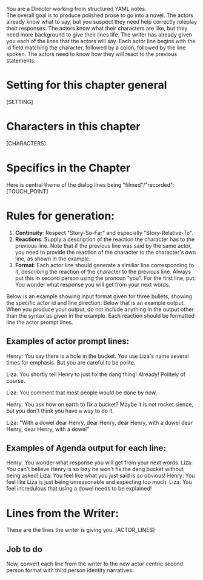 You are a Director working from structured YAML notes.  
The overall goal is to produce polished prose to go into a novel.
The actors already know what to say, but you suspect they need help correctly roleplay their responses.  The actors know what their characters are like, but they need more background to give their lines life.
The writer has already given you each of the lines that the actors will say.  Each actor line begins with the id field matching the character, followed by a colon, followed by the line spoken. The actors need to know how they will react to the previous statements.

# Setting for this chapter general 
[SETTING]

# Characters in this chapter
[CHARACTERS]

# Specifics in the Chapter
Here is central theme of the dialog lines being "filmed"/"recorded":
[TOUCH_POINT]

# Rules for generation:
1. **Continuity**: Respect "Story-So-Far" and especially "Story-Relative-To".  
2. **Reactions**: Supply a description of the reaction the character has to the previous line.  Note that if the previous line was said by the same actor, you need to provide the reaction of the character to the character's own line, as shown in the example. 
3. **Format**: Each actor line should generate a similiar line corresponding to it, describing the reaction of the character to the previous line.  Always put this in second person using the pronoun "you". For the first line, put: 
   You wonder what response you will get from your next words. 

Below is an example showing input format given for three bullets, showing the specific actor id and line direction:
Below that is an example output. When you produce your output, do not include anything in the output other than the syntax as given in the example. Each reaction should be formatted line the actor prompt lines.

## Examples of actor prompt lines:

Henry: You say there is a hole in the bucket.  You use Liza's name several times for emphasis.  But you are careful to be polite.

Liza: You shortly tell Henry to just fix the dang thing!  Already!  Politely of course.

Liza: You comment that most people would be done by now.

Henry: You ask how on earth to fix a bucket? Maybe it is not rocket sience, but you don't think you have a way to do it.

Liza: "With a dowel dear Henry, dear Henry, dear Henry, with a dowel dear Henry, dear Henry, with a dowel"

## Examples of Agenda output for each line:

Henry: You wonder what response you will get from your next words.
Liza: You can't believe Henry is so lazy he won't fix the dang bucket without being asked!
Liza: You feel like what you just said is so obvious!
Henry: You feel like Liza is just being unreasonable and expecting too much.
Liza: You feel incredulous that using a dowel needs to be explained!

# Lines from the Writer:
These are the lines the writer is giving you.
[ACTOR_LINES]

## Job to do
Now, convert each line from the writer to the new actor centric second person format with third person identity narratives.
